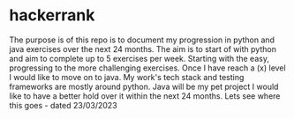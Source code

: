# hackerrank
The purpose is of this repo is to document my progression in python and java exercises over the next 24 months. 
The aim is to start of with python and aim to complete up to 5 exercises per week. Starting with the easy, progressing to the more challenging exercises.
Once I have reach a (x) level I would like to move on to java. 
My work's tech stack and testing frameworks are mostly around python. Java will be my pet project I would like to have a better hold over it within the next 24 months.
Lets see where this goes - dated 23/03/2023
